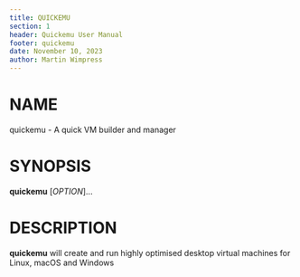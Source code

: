 ```yaml
---
title: QUICKEMU
section: 1
header: Quickemu User Manual
footer: quickemu
date: November 10, 2023
author: Martin Wimpress
---
```


# NAME

quickemu - A quick VM builder and manager

# SYNOPSIS

**quickemu** [*OPTION*]...

# DESCRIPTION

**quickemu** will create and run highly optimised desktop virtual machines for Linux,
macOS and Windows
